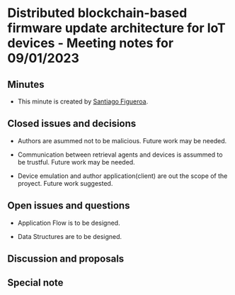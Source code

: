 # Distributed blockchain-based firmware update architecture for IoT devices - Meeting notes for 09/01/2023

## Minutes

- This minute is created by [Santiago Figueroa](sfigueroa@ceit.es).

## Closed issues and decisions

- Authors are asummed not to be malicious. Future work may be needed.

- Communication between retrieval agents and devices is assummed to be trustful. Future work may be needed.

- Device emulation and author application(client) are out the scope of the proyect. Future work suggested.

## Open issues and questions

- Application Flow is to be designed.

- Data Structures are to be designed.

## Discussion and proposals

## Special note
